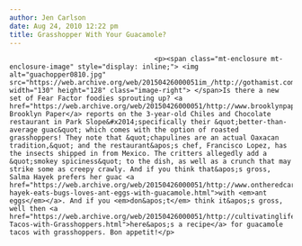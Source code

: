 ```yaml
---
author: Jen Carlson
date: Aug 24, 2010 12:22 pm
title: Grasshopper With Your Guacamole?
---
```


	
										<p><span class="mt-enclosure mt-enclosure-image" style="display: inline;"> <img alt="guachopper0810.jpg" src="https://web.archive.org/web/20150426000051im_/http://gothamist.com/attachments/arts_jen/guachopper0810.jpg" width="130" height="128" class="image-right"> </span>Is there a new set of Fear Factor foodies sprouting up? <a href="https://web.archive.org/web/20150426000051/http://www.brooklynpaper.com/stories/33/34/24_guacwithcrickets_2010_08_27_bk.html">The Brooklyn Paper</a> reports on the 3-year-old Chiles and Chocolate restaurant in Park Slope&#x2014;specifically their &quot;better-than-average guac&quot; which comes with the option of roasted grasshoppers! They note that &quot;chapulines are an actual Oaxacan tradition,&quot; and the restaurant&apos;s chef, Francisco Lopez, has the insects shipped in from Mexico. The critters allegedly add a &quot;smokey spiciness&quot; to the dish, as well as a crunch that may strike some as creepy crawly. And if you think that&apos;s gross, Salma Hayek prefers her guac <a href="https://web.archive.org/web/20150426000051/http://www.ontheredcarpet.com/2010/06/salma-hayek-eats-bugs-loves-ant-eggs-with-guacamole.html">with <em>ant eggs</em></a>. And if you <em>don&apos;t</em> think it&apos;s gross, well then <a href="https://web.archive.org/web/20150426000051/http://cultivatinglife.com/Guacamole-Tacos-with-Grasshoppers.html">here&apos;s a recipe</a> for guacamole tacos with grasshoppers. Bon appetit!</p>					
										
									
				